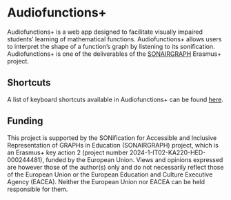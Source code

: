 # Audiofunctions+

Audiofunctions+ is a web app designed to facilitate visually impaired students’ learning of mathematical functions. Audiofunctions+ allows users to interpret the shape of a function’s graph by listening to its sonification.  
Audiofunctions+ is one of the deliverables of the [SONAIRGRAPH](https://sonairgraph.unito.it/) Erasmus+ project.

## Shortcuts

A list of keyboard shortcuts available in Audiofunctions+ can be found [here](shortcuts.md).

## Funding

This project is supported by the SONification for Accessible and Inclusive Representation of GRAPHs in Education (SONAIRGRAPH) project, which is an Erasmus+ key action 2 (project number 2024-1-IT02-KA220-HED-000244481), funded by the European Union. Views and opinions expressed are however those of the author(s) only and do not necessarily reflect those of the European Union or the European Education and Culture Executive Agency (EACEA). Neither the European Union nor EACEA can be held responsible for them.
